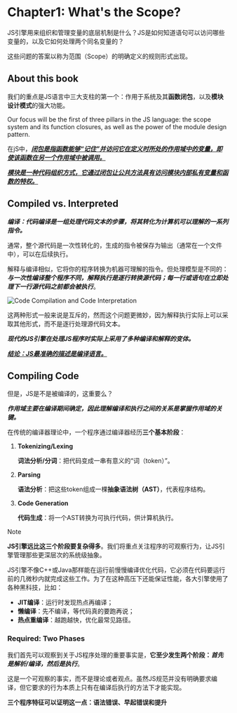 # Chapter1: What's the Scope?

JS引擎用来组织和管理变量的底层机制是什么？JS是如何知道语句可以访问哪些变量的，以及它如何处理两个同名变量的？

这些问题的答案以称为范围（Scope）的明确定义的规则形式出现。

## About this book

我们的重点是JS语言中三大支柱的第一个：作用于系统及其**函数闭包**，以及**模块设计模式**的强大功能。

Our focus will be the first of three pillars in the JS language: the scope system and its function closures, as well as the power of the module design pattern.

在jS中，**<u>*闭包是指函数能够“记住”并访问它在定义时所处的作用域中的变量，即使该函数在另一个作用域中被调用。*</u>**

**<u>*模块是一种代码组织方式，它通过闭包让公共方法具有访问模块内部私有变量和函数的特权。*</u>**

## Compiled vs. Interpreted

***编译：代码编译是一组处理代码文本的步骤，将其转化为计算机可以理解的一系列指令。***

通常，整个源代码是一次性转化的，生成的指令被保存为输出（通常在一个文件中），可以在后续执行。

解释与编译相似，它将你的程序转换为机器可理解的指令。但处理模型是不同的：***与一次性编译整个程序不同，解释执行是逐行转换源代码；每一行或语句在立即处理下一行源代码之前都会被执行***。

![Code Compilation and Code Interpretation](https://github.com/getify/You-Dont-Know-JS/raw/2nd-ed/scope-closures/images/fig1.png)

这两种形式一般来说是互斥的，然而这个问题更微妙，因为解释执行实际上可以采取其他形式，而不是逐行处理源代码文本。

***现代的JS引擎在处理JS程序时实际上采用了多种编译和解释的变体。***

**<u>*结论：JS最准确的描述是编译语言。*</u>**

## Compiling Code

但是，JS是不是被编译的，这重要么？

***作用域主要在编译期间确定，因此理解编译和执行之间的关系是掌握作用域的关键。***

在传统的编译器理论中，一个程序通过编译器经历**三个基本阶段**：

1. **Tokenizing/Lexing**

   **词法分析/分词**：把代码变成一串有意义的“词（token）”。

2. **Parsing**

   **语法分析**：把这些token组成一棵**抽象语法树（AST）**，代表程序结构。

3. **Code Generation**

   **代码生成**：将一个AST转换为可执行代码，供计算机执行。

> [!NOTE]
>
> **JS引擎远比这三个阶段要复杂得多**。我们将重点关注程序的可观察行为，让JS引擎管理那些更深层次的系统级抽象。

JS引擎不像C++或Java那样能在运行前慢慢编译优化代码，它必须在代码要运行前的几微秒内就完成这些工作。为了在这种高压下还能保证性能，各大引擎使用了各种黑科技，比如：

- **JIT编译**：运行时发现热点再编译；
- **懒编译**：先不编译，等代码真的要跑再说；
- **热点重编译**：越跑越快，优化最常见路径。

### Required: Two Phases

我们首先可以观察到关于JS程序处理的重要事实是，**它至少发生两个阶段：*首先是解析/编译，然后是执行***。

这是一个可观察的事实，而不是理论或者观点。虽然JS规范并没有明确要求编译，但它要求的行为本质上只有在编译后执行的方法下才能实现。

**三个程序特征可以证明这一点：语法错误、早起错误和提升**